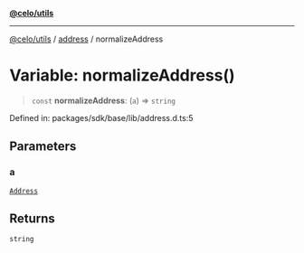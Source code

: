 [**@celo/utils**](../../README.md)

***

[@celo/utils](../../README.md) / [address](../README.md) / normalizeAddress

# Variable: normalizeAddress()

> `const` **normalizeAddress**: (`a`) => `string`

Defined in: packages/sdk/base/lib/address.d.ts:5

## Parameters

### a

[`Address`](../type-aliases/Address.md)

## Returns

`string`
